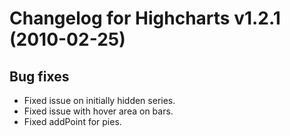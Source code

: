 # Changelog for Highcharts v1.2.1 (2010-02-25)
        

## Bug fixes
- Fixed issue on initially hidden series.
- Fixed issue with hover area on bars.
- Fixed addPoint for pies.